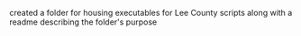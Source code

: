 created a folder for housing executables for Lee County scripts along with a readme describing the folder's purpose
